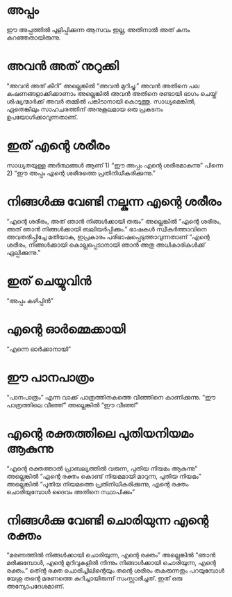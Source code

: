 # അപ്പം
ഈ അപ്പത്തിൽ പുളിപ്പിക്കുന്ന ആസവം ഇല്ല, അതിനാൽ അത് കനം കുറഞ്ഞതായിരുന്നു. 
# അവൻ അത് നുറുക്കി
“അവൻ അത് കീറി” അല്ലെങ്കിൽ “അവൻ മുറിച്ചു.” അവൻ അതിനെ പല കഷണങ്ങളാക്കിക്കാണാം അല്ലെങ്കിൽ അവൻ അതിനെ രണ്ടായി ഭാഗം ചെയ്ത് ശിഷ്യന്മാർക്ക് അവർ തമ്മിൽ പങ്കിടാനായി കൊടുത്തു. സാധ്യമെങ്കിൽ, ഏതെങ്കിലും സാഹചരത്തിന് അനുകൂലമായ ഒരു പ്രകടനം ഉപയോഗിക്കാവുന്നതാണ്.
# ഇത് എന്റെ ശരീരം
സാധ്യതയുള്ള അർത്ഥങ്ങൾ ആണ് 1) “ഈ അപ്പം എന്റെ ശരീരമാകുന്നു” പിന്നെ 2) “ഈ അപ്പം എന്റെ ശരീരത്തെ പ്രതിനിധീകരിക്കുന്നു.”
# നിങ്ങൾക്കു വേണ്ടി നല്കുന്ന എന്റെ ശരീരം
“എന്റെ ശരീരം, അത് ഞാൻ നിങ്ങൾക്കായി തരും” അല്ലെങ്കിൽ “എന്റെ ശരീരം, അത് ഞാൻ നിങ്ങൾക്കായി ബലിയർപ്പിക്കും.” ഭാഷകൾ സ്വീകർത്താവിനെ അവതരിപ്പിച്ചേ മതിയാകു, ഇപ്രകാരം പരിഭാഷപ്പെടുത്താവുന്നതാണ് “എന്റെ ശരീരം, നിങ്ങൾക്കായി കൊല്ലപ്പെടാനായി ഞാൻ അതു അധികാരികൾക്ക് ഏല്പിക്കുന്നു.”
# ഇത് ചെയ്യുവിൻ
“അപ്പം കഴിപ്പിൻ”
# എന്റെ ഓർമ്മെക്കായി
“എന്നെ ഓർക്കാനായി”
# ഈ പാനപാത്രം
“പാനപാത്രം” എന്ന വാക്ക് പാത്രത്തിനകത്തെ വീഞ്ഞിനെ കാണിക്കുന്നു. “ഈ പാത്രത്തിലെ വീഞ്ഞ്” അല്ലെങ്കിൽ “ഈ വീഞ്ഞ്”
# എന്റെ രക്തത്തിലെ പുതിയനിയമം ആകുന്നു
“എന്റെ രക്തത്താൽ പ്രാബല്യത്തിൽ വരുന്ന, പുതിയ നിയമം ആകുന്നു” അല്ലെങ്കിൽ “എന്റെ രക്തം കൊണ്ട് നിയമമായി മാറുന്ന, പുതിയ നിയമം” അല്ലെങ്കിൽ “പുതിയ നിയമത്തെ പ്രതിനിധീകരിക്കുന്നു, എന്റെ രക്തം ചൊരിയുമ്പോൾ ദൈവം അതിനെ സ്ഥാപിക്കും”  
# നിങ്ങൾക്കു വേണ്ടി ചൊരിയുന്ന എന്റെ രക്തം
“മരണത്തിൽ നിങ്ങൾക്കായി ചൊരിയുന്ന, എന്റെ രക്തം” അല്ലെങ്കിൽ “ഞാൻ മരിക്കുമ്പോൾ, എന്റെ മുറിവുകളിൽ നിന്നും നിങ്ങാൾക്കായി ചൊരിയുന്ന, എന്റെ രക്തം.” ത്ന്റെ രക്ത ചൊരിച്ചിലിന്റെയും തന്റെ ശരീരം തകരുന്നതും പറയുമ്പോൾ യേശു തന്റെ മരണത്തെ കുറിച്ചായിരുന്ന് സംസ്സാരിച്ചത്. ഇത് ഒരു അന്യോപദേശമാണ്. 
